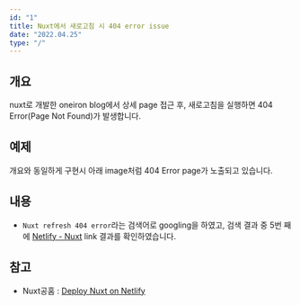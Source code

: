 ```yaml
---
id: "1"
title: Nuxt에서 새로고침 시 404 error issue
date: "2022.04.25"
type: "/"
---
```


## 개요

nuxt로 개발한 oneiron blog에서 상세 page 접근 후, 새로고침을 실행하면 404 Error(Page Not Found)가 발생합니다.

## 예제

개요와 동일하게 구현시 아래 image처럼 404 Error page가 노출되고 있습니다.

## 내용

- `Nuxt refresh 404 error`라는 검색어로 googling을 하였고, 검색 결과 중 5번 째에 [Netlify - Nuxt](https://nuxtjs.org/deployments/netlify/) link 결과를 확인하였습니다.




## 참고

- Nuxt공홈 : [Deploy Nuxt on Netlify](https://nuxtjs.org/deployments/netlify/)